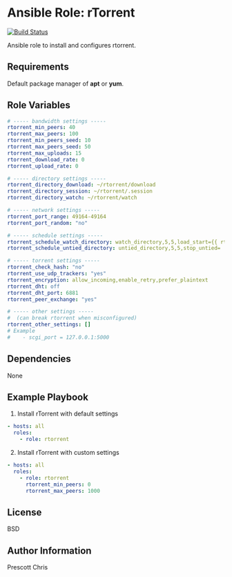 Ansible Role: rTorrent
=====
[![Build Status](https://travis-ci.org/cmprescott/ansible-role-rtorrent.svg?branch=master)](https://travis-ci.org/cmprescott/ansible-role-rtorrent)

Ansible role to install and configures rtorrent.

Requirements
------------

Default package manager of **apt** or **yum**. 

Role Variables
--------------

```yaml
# ----- bandwidth settings -----
rtorrent_min_peers: 40
rtorrent_max_peers: 100
rtorrent_min_peers_seed: 10
rtorrent_max_peers_seed: 50
rtorrent_max_uploads: 15
rtorrent_download_rate: 0
rtorrent_upload_rate: 0

# ----- directory settings -----
rtorrent_directory_download: ~/rtorrent/download
rtorrent_directory_session: ~/rtorrent/.session
rtorrent_directory_watch: ~/rtorrent/watch

# ----- network settings -----
rtorrent_port_range: 49164-49164
rtorrent_port_random: "no"

# ----- schedule settings -----
rtorrent_schedule_watch_directory: watch_directory,5,5,load_start={{ rtorrent_directory_watch }}/*.torrent
rtorrent_schedule_untied_directory: untied_directory,5,5,stop_untied=

# ----- torrent settings -----
rtorrent_check_hash: "no"
rtorrent_use_udp_trackers: "yes"
rtorrent_encryption: allow_incoming,enable_retry,prefer_plaintext
rtorrent_dht: off
rtorrent_dht_port: 6881
rtorrent_peer_exchange: "yes"

# ----- other settings -----
#  (can break rtorrent when misconfigured)
rtorrent_other_settings: []
# Example
#    - scgi_port = 127.0.0.1:5000 
```

Dependencies
------------

None

Example Playbook
-------------------------

1) Install rTorrent with default settings

```yaml
- hosts: all
  roles:
    - role: rtorrent
```

2) Install rTorrent with custom settings

```yaml
- hosts: all
  roles:
    - role: rtorrent
      rtorrent_min_peers: 0
      rtorrent_max_peers: 1000
```

License
-------

BSD

Author Information
------------------

Prescott Chris

